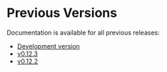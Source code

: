 # Previous Versions

Documentation is available for all previous releases:

* [Development version](../current/index.html)
* [v0.12.3](../v0.12.3/index.html)
* [v0.12.2](../v0.12.2/index.html)
